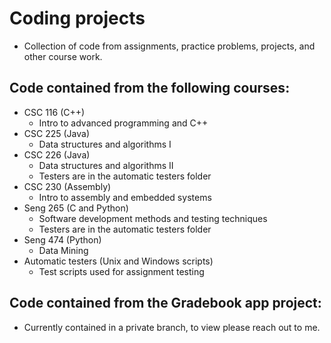 # Coding projects
- Collection of code from assignments, practice problems, projects, and other course work.

## Code contained from the following courses:
- CSC 116 (C++)
  - Intro to advanced programming and C++
- CSC 225 (Java)
  - Data structures and algorithms I
- CSC 226 (Java)
  - Data structures and algorithms II
  - Testers are in the automatic testers folder
- CSC 230 (Assembly)
  - Intro to assembly and embedded systems
- Seng 265 (C and Python)
  - Software development methods and testing techniques
  - Testers are in the automatic testers folder
- Seng 474 (Python)
  - Data Mining
- Automatic testers (Unix and Windows scripts)
  - Test scripts used for assignment testing
  
## Code contained from the Gradebook app project:
- Currently contained in a private branch, to view please reach out to me.
